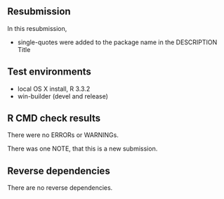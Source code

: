 ## Resubmission

In this resubmission,

* single-quotes were added to the package name in the DESCRIPTION Title

## Test environments

* local OS X install, R 3.3.2
* win-builder (devel and release)

## R CMD check results

There were no ERRORs or WARNINGs.

There was one NOTE, that this is a new submission.

## Reverse dependencies

There are no reverse dependencies.

